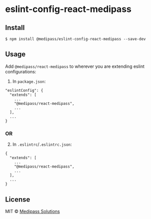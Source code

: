 # eslint-config-react-medipass

## Install

```
$ npm install @medipass/eslint-config-react-medipass --save-dev
```


## Usage

Add `@medipass/react-medipass` to wherever you are extending eslint configurations:

1. In `package.json`: 

```
"eslintConfig": {
  "extends": [
    ...
    "@medipass/react-medipass",
    ...
  ],
  ...
}
```

### OR


2. In `.eslintrc`/`.eslintrc.json`:

```
{
  "extends": [
    ...
    "@medipass/react-medipass",
    ...
  ],
  ...
}
```

## License

MIT © [Medipass Solutions](https://medipass.com.au)
